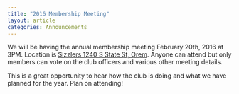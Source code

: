 ```yaml
---
title: "2016 Membership Meeting"
layout: article
categories: Announcements
---
```


We will be having the annual membership meeting February 20th, 2016 at 3PM. Location is [Sizzlers 1240 S State St,  Orem](https://goo.gl/maps/uezSw4aGLMm). Anyone can attend but only members can vote on the club officers and various other meeting details.

This is a great opportunity to hear how the club is doing and what we have planned for the year. Plan on attending!
